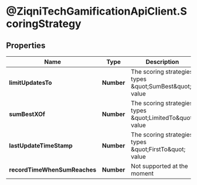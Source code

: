 # @ZiqniTechGamificationApiClient.ScoringStrategy

## Properties

Name | Type | Description | Notes
------------ | ------------- | ------------- | -------------
**limitUpdatesTo** | **Number** | The scoring strategies types \&quot;SumBest\&quot; value | [optional] 
**sumBestXOf** | **Number** | The scoring strategies types \&quot;LimitedTo\&quot; value | [optional] 
**lastUpdateTimeStamp** | **Number** | The scoring strategies types \&quot;FirstTo\&quot; value | [optional] 
**recordTimeWhenSumReaches** | **Number** | Not supported at the moment | [optional] 


